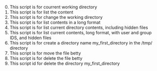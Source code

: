 0. This script is for courrent working directory
1. This script is for list the content
2. This script is for change the working directory
3. This script is for list contents in a long format
4. This script is for list current directory contents, including hidden files
5. This script is for list current contents, long format, with user and group IDS, and hidden files
6. This script is for create a directory name my_first_directory in the /tmp/ directory
7. This script is for move the file betty
8. This script is for delete the file betty
9. This script id for delete the directory my_first_directory